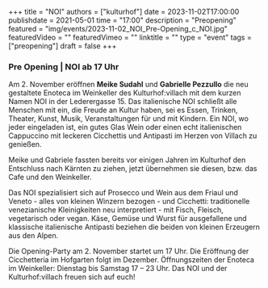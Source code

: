 +++
title = "NOI"
authors = ["kulturhof"]
date = 2023-11-02T17:00:00
publishdate = 2021-05-01
time = "17:00"
description = "Preopening"
featured = "img/events/2023-11-02_NOI_Pre-Opening_c_NOI.jpg"
featuredVideo = ""
featuredVimeo = ""
linktitle = ""
type = "event"
tags = ["preopening"]
draft = false
+++

### Pre Opening | NOI ab 17 Uhr

Am 2. November eröffnen **Meike Sudahl** und **Gabrielle Pezzullo** die neu gestaltete Enoteca im Weinkeller des Kulturhof:villach mit dem kurzen Namen NOI in der Lederergasse 15. Das italienische NOI schließt alle Menschen mit ein, die Freude an Kultur haben, sei es Essen, Trinken, Theater, Kunst, Musik, Veranstaltungen für und mit Kindern. Ein NOI, wo jeder eingeladen ist, ein gutes Glas Wein oder einen echt italienischen Cappuccino mit leckeren Cicchettis und Antipasti im Herzen von Villach zu genießen.

Meike und Gabriele fassten bereits vor einigen Jahren im Kulturhof den Entschluss nach Kärnten zu ziehen, jetzt übernehmen sie diesen, bzw. das Cafe und den Weinkeller. 

Das NOI spezialisiert sich auf Prosecco und Wein aus dem Friaul und Veneto - alles von kleinen Winzern bezogen - und Cicchetti: traditionelle venezianische Kleinigkeiten neu interpretiert - mit Fisch, Fleisch, vegetarisch oder vegan. Käse, Gemüse und Wurst für ausgefallene und klassische italienische Antipasti beziehen die beiden von kleinen Erzeugern aus den Alpen.

Die Opening-Party am 2. November startet um 17 Uhr. Die Eröffnung der Cicchetteria im Hofgarten folgt im Dezember. Öffnungszeiten der Enoteca im Weinkeller: Dienstag bis Samstag 17 – 23 Uhr. Das NOI und der Kulturhof:villach freuen sich auf euch!
